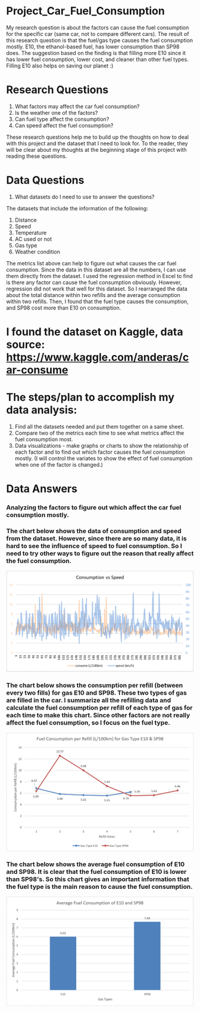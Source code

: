 # Project_Car_Fuel_Consumption

My research question is about the factors can cause the fuel consumption for the specific car (same car, not to compare different cars). The result of this research question is that the fuel/gas type causes the fuel consumption mostly. E10, the ethanol-based fuel, has lower consumption than SP98 does. The suggestion based on the finding is that filling more E10 since it has lower fuel consumption, lower cost, and cleaner than other fuel types. Filling E10 also helps on saving our planet :) 

# Research Questions
1. What factors may affect the car fuel consumption?
2. Is the weather one of the factors?
3. Can fuel type affect the consumption?
4. Can speed affect the fuel consumption?

These research questions help me to build up the thoughts on how to deal with this project and the dataset that I need to look for. To the reader, they will be clear about my thoughts at the beginning stage of this project with reading these questions.

# Data Questions 

1. What datasets do I need to use to answer the questions?

The datasets that include the information of the following:
1. Distance
2. Speed
3. Temperature
4. AC used or not
5. Gas type
6. Weather condition

The metrics list above can help to figure out what causes the car fuel consumption. Since the data in this dataset are all the numbers, I can use them directly from the dataset. I used the regression method in Excel to find is there any factor can cause the fuel consumption obviously. However, regression did not work that well for this dataset. So I rearranged the data about the total distance within two refills and the average consumption within two refills. Then, I found that the fuel type causes the consumption, and SP98 cost more than E10 on consumption.

# I found the dataset on Kaggle, data source: https://www.kaggle.com/anderas/car-consume

# The steps/plan to accomplish my data analysis:
1. Find all the datasets needed and put them together on a same sheet.
2. Compare two of the metrics each time to see what metrics affect the fuel consumption most.
3. Data visualizations - make graphs or charts to show the relationship of each factor and to find out which factor causes the fuel consumption mostly.
(I will control the variates to show the effect of fuel consumption when one of the factor is changed.)

# Data Answers
### Analyzing the factors to figure out which affect the car fuel consumption mostly. 

### The chart below shows the data of consumption and speed from the dataset. However, since there are so many data, it is hard to see the influence of speed to fuel consumption. So I need to try other ways to figure out the reason that really affect the fuel consumption.
![Alt text](https://github.com/shenzihaofrank/Project_Shen/blob/master/Consumption%20vs%20Speed.PNG)


### The chart below shows the consumption per refill (between every two fills) for gas E10 and SP98. These two types of gas are filled in the car. I summarize all the refilling data and calculate the fuel consumption per refill of each type of gas for each time to make this chart. Since other factors are not really affect the fuel consumption, so I focus on the fuel type.
![Alt text](https://github.com/shenzihaofrank/Project_Shen/blob/master/Consumption%20per%20refill.PNG)


### The chart below shows the average fuel consumption of E10 and SP98. It is clear that the fuel consumption of E10 is lower than SP98's. So this chart gives an important information that the fuel type is the main reason to cause the fuel consumption. 
![Alt text](https://github.com/shenzihaofrank/Project_Shen/blob/master/Average%20consumption.PNG)
